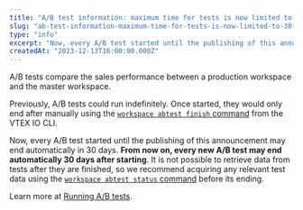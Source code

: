 ```yaml
---
title: "A/B test information: maximum time for tests is now limited to 30 days"
slug: "ab-test-information-maximum-time-for-tests-is-now-limited-to-30-days"
type: "info"
excerpt: "Now, every A/B test started until the publishing of this announcement may end automatically in 30 days. From now on, every new A/B test may end automatically 30 days after starting."
createdAt: "2023-12-13T16:00:00.000Z"
---
```


A/B tests compare the sales performance between a production workspace and the master workspace.

Previously, A/B tests could run indefinitely. Once started, they would only end after manually using the [`workspace abtest finish` command](https://developers.vtex.com/docs/guides/vtex-io-documentation-vtex-io-cli-command-reference#workspace-abtest-finish) from the VTEX IO CLI.

Now, every A/B test started until the publishing of this announcement may end automatically in 30 days. **From now on, every new A/B test may end automatically 30 days after starting**. It is not possible to retrieve data from tests after they are finished, so we recommend acquiring any relevant test data using the [`workspace abtest status` command](https://developers.vtex.com/docs/guides/vtex-io-documentation-vtex-io-cli-command-reference#workspace-abtest-status) before its ending.

Learn more at [Running A/B tests](https://developers.vtex.com/docs/guides/vtex-io-documentation-running-native-ab-testing).
